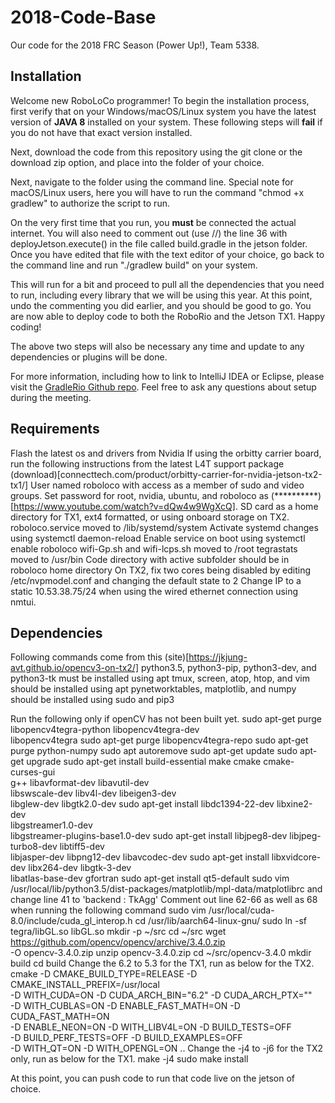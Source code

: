 # 2018-Code-Base
Our code for the 2018 FRC Season (Power Up!), Team 5338.

## Installation
Welcome new RoboLoCo programmer! To begin the installation process, first verify that on your Windows/macOS/Linux system you have the latest version of **JAVA 8** installed on your system. These following steps will **fail** if you do not have that exact version installed.

Next, download the code from this repository using the git clone or the download zip option, and place into the folder of your choice. 

Next, navigate to the folder using the command line. Special note for macOS/Linux users, here you will have to run the command "chmod +x gradlew" to authorize the script to run.

On the very first time that you run, you **must** be connected the actual internet. You will also need to comment out (use //) the line 36 with deployJetson.execute() in the file called build.gradle in the jetson folder. Once you have edited that file with the text editor of your choice, go back to the command line and run "./gradlew build" on your system.

This will run for a bit and proceed to pull all the dependencies that you need to run, including every library that we will be using this year. At this point, undo the commenting you did earlier, and you should be good to go. You are now able to deploy code to both the RoboRio and the Jetson TX1. Happy coding!

The above two steps will also be necessary any time and update to any dependencies or plugins will be done.

For more information, including how to link to IntelliJ IDEA or Eclipse, please visit the [GradleRio Github repo](https://github.com/Open-RIO/GradleRIO). Feel free to ask any questions about setup during the meeting.

## Requirements
Flash the latest os and drivers from Nvidia
If using the orbitty carrier board, run the following instructions from the latest L4T support package (download)[connecttech.com/product/orbitty-carrier-for-nvidia-jetson-tx2-tx1/] 
User named roboloco with access as a member of sudo and video groups.
Set password for root, nvidia, ubuntu, and roboloco as (**********)[https://www.youtube.com/watch?v=dQw4w9WgXcQ].
SD card as a home directory for TX1, ext4 formatted, or using onboard storage on TX2.
roboloco.service moved to /lib/systemd/system
Activate systemd changes using systemctl daemon-reload
Enable service on boot using systemctl enable roboloco
wifi-Gp.sh and wifi-lcps.sh moved to /root
tegrastats moved to /usr/bin
Code directory with active subfolder should be in roboloco home directory
On TX2, fix two cores being disabled by editing /etc/nvpmodel.conf and changing the default state to 2
Change IP to a static 10.53.38.75/24 when using the wired ethernet connection using nmtui.

## Dependencies
Following commands come from this (site)[https://jkjung-avt.github.io/opencv3-on-tx2/]
python3.5, python3-pip, python3-dev, and python3-tk must be installed using apt
tmux, screen, atop, htop, and vim should be installed using apt
pynetworktables, matplotlib, and numpy should be installed using sudo and pip3

Run the following only if openCV has not been built yet.
sudo apt-get purge libopencv4tegra-python libopencv4tegra-dev \
                     libopencv4tegra
sudo apt-get purge libopencv4tegra-repo
sudo apt-get purge python-numpy
sudo apt autoremove
sudo apt-get update
sudo apt-get upgrade
sudo apt-get install build-essential make cmake cmake-curses-gui \
                       g++ libavformat-dev libavutil-dev \
                       libswscale-dev libv4l-dev libeigen3-dev \
                       libglew-dev libgtk2.0-dev
sudo apt-get install libdc1394-22-dev libxine2-dev \
                       libgstreamer1.0-dev \
                       libgstreamer-plugins-base1.0-dev
sudo apt-get install libjpeg8-dev libjpeg-turbo8-dev libtiff5-dev \
                       libjasper-dev libpng12-dev libavcodec-dev
sudo apt-get install libxvidcore-dev libx264-dev libgtk-3-dev \
                       libatlas-base-dev gfortran
sudo apt-get install qt5-default
sudo vim /usr/local/lib/python3.5/dist-packages/matplotlib/mpl-data/matplotlibrc and change line 41 to 'backend      : TkAgg'
Comment out line 62-66 as well as 68 when running the following command
sudo vim /usr/local/cuda-8.0/include/cuda_gl_interop.h 
cd /usr/lib/aarch64-linux-gnu/
sudo ln -sf tegra/libGL.so libGL.so
mkdir -p ~/src
cd ~/src
wget https://github.com/opencv/opencv/archive/3.4.0.zip \
       -O opencv-3.4.0.zip
unzip opencv-3.4.0.zip
cd ~/src/opencv-3.4.0
mkdir build
cd build
Change the 6.2 to 5.3 for the TX1, run as below for the TX2.
cmake -D CMAKE_BUILD_TYPE=RELEASE -D CMAKE_INSTALL_PREFIX=/usr/local \
        -D WITH_CUDA=ON -D CUDA_ARCH_BIN="6.2" -D CUDA_ARCH_PTX="" \
        -D WITH_CUBLAS=ON -D ENABLE_FAST_MATH=ON -D CUDA_FAST_MATH=ON \
        -D ENABLE_NEON=ON -D WITH_LIBV4L=ON -D BUILD_TESTS=OFF \
        -D BUILD_PERF_TESTS=OFF -D BUILD_EXAMPLES=OFF \
        -D WITH_QT=ON -D WITH_OPENGL=ON ..
Change the -j4 to -j6 for the TX2 only, run as below for the TX1.
make -j4
sudo make install

At this point, you can push code to run that code live on the jetson of choice.
